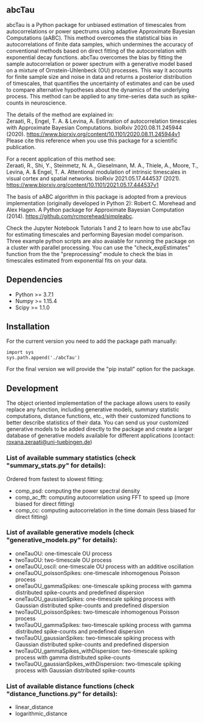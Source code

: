 ## abcTau

abcTau is a Python package for unbiased estimation of timescales from autocorrelations or power spectrums using adaptive Approximate Bayesian Computations (aABC). This method overcomes the statistical bias in autocorrelations of finite data samples, which undermines the accuracy of conventional methods based on direct fitting of the autocorrelation with exponential decay  functions.  abcTau overcomes the bias by fitting the sample autocorrelation or power spectrum with a generative model based on a mixture of Ornstein-Uhlenbeck (OU) processes. This way it accounts for finite sample size and noise in data and returns a posterior distribution of timescales, that quantifies the uncertainty of estimates and can be used to compare alternative hypotheses about the dynamics of the underlying process. This method can be applied to any time-series data such as spike-counts in neuroscience.

The details of the method are explained in:  
Zeraati, R., Engel, T. A. & Levina, A. Estimation of autocorrelation timescales with Approximate Bayesian Computations. bioRxiv 2020.08.11.245944 (2020). https://www.biorxiv.org/content/10.1101/2020.08.11.245944v1  
Please cite this reference when you use this package for a scientific publication.


For a recent application of this method see:   
Zeraati, R., Shi, Y., Steinmetz, N. A., Gieselmann, M. A., Thiele, A., Moore, T., Levina, A. & Engel, T. A. Attentional modulation of intrinsic timescales in visual cortex and spatial networks. bioRxiv 2021.05.17.444537 (2021). https://www.biorxiv.org/content/10.1101/2021.05.17.444537v1


The basis of aABC algorithm in this package is adopted from a previous implementation (originally developed in Python 2):
Robert C. Morehead and Alex Hagen. A Python package for Approximate Bayesian Computation (2014). https://github.com/rcmorehead/simpleabc. 

Check the Jupyter Notebook Tutorials 1 and 2 to learn how to use abcTau for estimating timescales and performing Bayesian model comparison. Three example python scripts are also avaiable for running the package on a cluster with parallel processing. You can use the "check_expEstimates" function from the the "preprocessing" module to check the bias in timescales estimated from exponential fits on your data.


## Dependencies
- Python >= 3.7.1
- Numpy >= 1.15.4 
- Scipy >= 1.1.0 


## Installation
For the current version you need to add the package path manually:
```
import sys
sys.path.append('./abcTau')
```
For the final version we will provide the "pip install" option for the package.

## Development
The object oriented implementation of the package allows users to easily replace any function, including generative models, summary statistic computations, distance functions, etc., with their customized functions to better describe statistics of their data. You can send us your customized generative models to be added directly to the package and create a larger database of generative models available for different applications (contact: roxana.zeraati@uni-tuebingen.de)


### List of available summary statistics (check "summary_stats.py" for details):
Ordered from fastest to slowest fitting:
- comp_psd: computing the power spectral density
- comp_ac_fft: computing autocorrelation using FFT to speed up (more biased for direct fitting) 
- comp_cc: computing autocorrelation in the time domain (less biased for direct fitting)


### List of available generative models (check "generative_models.py" for details):
- oneTauOU: one-timescale OU process 
- twoTauOU: two-timescale OU process 
- oneTauOU_oscil: one-timescale OU process with an additive oscillation
- oneTauOU_poissonSpikes: one-timescale inhomogenous Poisson process
- oneTauOU_gammaSpikes: one-timescale spiking process with gamma distributed spike-counts and predefined dispersion
- oneTauOU_gaussianSpikes: one-timescale spiking process with Gaussian distributed spike-counts and predefined dispersion
- twoTauOU_poissonSpikes: two-timescale inhomogenous Poisson process
- twoTauOU_gammaSpikes: two-timescale spiking process with gamma distributed spike-counts and predefined dispersion
- twoTauOU_gaussianSpikes: two-timescale spiking process with Gaussian distributed spike-counts and predefined dispersion
- twoTauOU_gammaSpikes_withDispersion: two-timescale spiking process with gamma distributed spike-counts
- twoTauOU_gaussianSpikes_withDispersion: two-timescale spiking process with Gaussian distributed spike-counts


### List of available distance functions (check "distance_functions.py" for details):
- linear_distance
- logarithmic_distance
